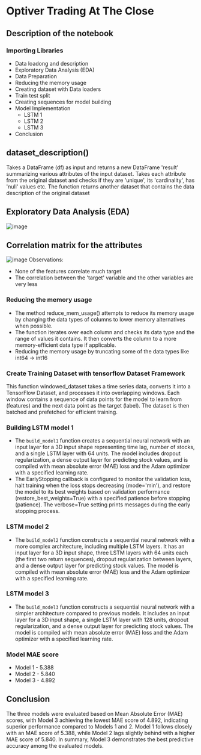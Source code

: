 # Optiver Trading At The Close
## Description of the notebook
### Importing Libraries

* Data loadong and description
* Exploratory Data Analysis (EDA)
* Data Preparation
* Reducing the memory usage
* Creating dataset with Data loaders
* Train test split
* Creating sequences for model building
* Model Implementation
    *  LSTM 1
    *  LSTM 2
    *  LSTM 3
* Conclusion

## dataset_description()
Takes a DataFrame (df) as input and returns a new DataFrame 'result' summarizing various attributes of the input dataset.
Takes each attribute from the original dataset and checks if they are 'unique', its 'cardinality', has 'null' values etc.
The function returns another dataset that contains the data description of the original dataset

## Exploratory Data Analysis (EDA)
![image](https://github.com/user-attachments/assets/aaaca904-8298-4469-958b-14548cd7327d)

## Correlation matrix for the attributes
![image](https://github.com/user-attachments/assets/0bca3f6a-cf5d-44f7-b0be-814698552174)
Observations:
* None of the features correlate much target
* The correlation between the 'target' variable and the other variables are very less

### Reducing the memory usage
* The method reduce_mem_usage() attempts to reduce its memory usage by changing the data types of columns to lower memory alternatives when possible.
* The function iterates over each column and checks its data type and the range of values it contains. It then converts the column to a more memory-efficient data type if applicable.
* Reducing the memory usage by truncating some of the data types like int64 -> int16


### Create Training Dataset with tensorflow Dataset Framework
This function windowed_dataset takes a time series data, converts it into a TensorFlow Dataset, and processes it into overlapping windows. Each window contains a sequence of data points for the model to learn from (features) and the next data point as the target (label). The dataset is then batched and prefetched for efficient training.

### Building LSTM model 1 

* The `build_model1` function creates a sequential neural network with an input layer for a 3D input shape representing time lag, number of stocks, and a single LSTM layer with 64 units. The model includes dropout regularization, a dense output layer for predicting stock values, and is compiled with mean absolute error (MAE) loss and the Adam optimizer with a specified learning rate.
* The EarlyStopping callback is configured to monitor the validation loss, halt training when the loss stops decreasing (mode='min'), and restore the model to its best weights based on validation performance (restore_best_weights=True) with a specified patience before stopping (patience). The verbose=True setting prints messages during the early stopping process.


### LSTM model 2
* The `build_model2` function constructs a sequential neural network with a more complex architecture, including multiple LSTM layers. It has an input layer for a 3D input shape, three LSTM layers with 64 units each (the first two return sequences), dropout regularization between layers, and a dense output layer for predicting stock values. The model is compiled with mean absolute error (MAE) loss and the Adam optimizer with a specified learning rate.

### LSTM model 3
* The `build_model3` function constructs a sequential neural network with a simpler architecture compared to previous models. It includes an input layer for a 3D input shape, a single LSTM layer with 128 units, dropout regularization, and a dense output layer for predicting stock values. The model is compiled with mean absolute error (MAE) loss and the Adam optimizer with a specified learning rate.

### Model	MAE score
* Model 1	- 5.388
* Model 2	- 5.840
* Model 3	- 4.892

## Conclusion
The three models were evaluated based on Mean Absolute Error (MAE) scores, with Model 3 achieving the lowest MAE score of 4.892, indicating superior performance compared to Models 1 and 2. Model 1 follows closely with an MAE score of 5.388, while Model 2 lags slightly behind with a higher MAE score of 5.840. In summary, Model 3 demonstrates the best predictive accuracy among the evaluated models.
